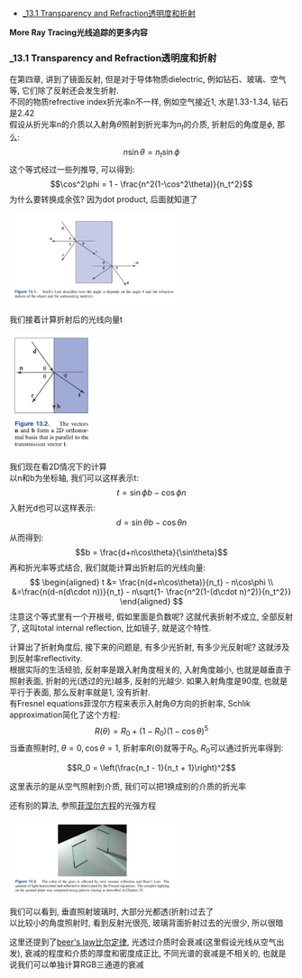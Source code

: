 <!-- TOC -->

- [_13.1 Transparency and Refraction透明度和折射](#_131-transparency-and-refraction透明度和折射)

<!-- /TOC -->

**More Ray Tracing光线追踪的更多内容**

<a id="markdown-_131-transparency-and-refraction透明度和折射" name="_131-transparency-and-refraction透明度和折射"></a>
### _13.1 Transparency and Refraction透明度和折射

在第四章, 讲到了镜面反射, 但是对于导体物质dielectric, 例如钻石、玻璃、空气等, 它们除了反射还会发生折射.  
不同的物质refrective index折光率n不一样, 例如空气接近1, 水是1.33-1.34, 钻石是2.42  
假设从折光率n的介质以入射角$\theta$照射到折光率为$n_t$的介质, 折射后的角度是$\phi$, 那么:
$$n\sin\theta = n_t\sin\phi$$
这个等式经过一些列推导, 可以得到:
$$\cos^2\phi = 1 - \frac{n^2(1-\cos^2\theta)}{n_t^2}$$
为什么要转换成余弦? 因为dot product, 后面就知道了

<img src="./_images/refraction.png" width=60%>

我们接着计算折射后的光线向量t

<img src="./_images/refraction_cal.png" width=30%>

我们现在看2D情况下的计算  
以n和b为坐标轴, 我们可以这样表示t:
$$t = \sin\phi b - \cos\phi n$$
入射光d也可以这样表示:
$$d = \sin\theta b - \cos\theta n $$
从而得到:
$$b = \frac{d+n\cos\theta}{\sin\theta}$$
再和折光率等式结合, 我们就能计算出折射后的光线向量:
$$
\begin{aligned}
  t &= \frac{n(d+n\cos\theta)}{n_t} - n\cos\phi \\
  &=\frac{n(d-n(d\cdot n))}{n_t} - n\sqrt{1- \frac{n^2(1-(d\cdot n)^2)}{n_t^2}}
\end{aligned}
$$
注意这个等式里有一个开根号, 假如里面是负数呢? 这就代表折射不成立, 全部反射了, 这叫total internal reflection, 比如镜子, 就是这个特性.

计算出了折射角度后, 接下来的问题是, 有多少光折射, 有多少光反射呢? 这就涉及到反射率reflectivity.  
根据实际的生活经验, 反射率是跟入射角度相关的, 入射角度越小, 也就是越垂直于照射表面, 折射的光(透过的光)越多, 反射的光越少. 如果入射角度是90度, 也就是平行于表面, 那么反射率就是1, 没有折射.  
有Fresnel equations菲涅尔方程来表示入射角$\Theta$方向的折射率, Schlik approximation简化了这个方程:
$$R(\theta) = R_0 + (1-R_0)(1-\cos\theta)^5$$
当垂直照射时, $\theta=0, \cos\theta=1$, 折射率$R(\Theta)$就等于$R_0$, $R_0$可以通过折光率得到:

$$R_0 = \left(\frac{n_t - 1}{n_t + 1}\right)^2$$

这里表示的是从空气照射到介质, 我们可以把1换成别的介质的折光率

还有别的算法, 参照[菲涅尔方程](https://zh.wikipedia.org/wiki/%E8%8F%B2%E6%B6%85%E8%80%B3%E6%96%B9%E7%A8%8B)的光强方程

<img src='./_images/fresnel_equation.png' width=60%>  

我们可以看到, 垂直照射玻璃时, 大部分光都透(折射)过去了  
以比较小的角度照射时, 看到反射光很亮, 玻璃背面折射过去的光很少, 所以很暗

这里还提到了[beer's law比尔定律](https://zh.wikipedia.org/wiki/%E6%AF%94%E5%B0%94-%E6%9C%97%E4%BC%AF%E5%AE%9A%E5%BE%8B), 光透过介质时会衰减(这里假设光线从空气出发), 衰减的程度和介质的厚度和密度成正比, 不同光谱的衰减是不相关的, 也就是说我们可以单独计算RGB三通道的衰减  
